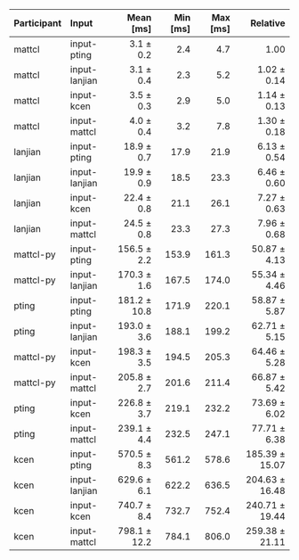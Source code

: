 | Participant | Input | Mean [ms] | Min [ms] | Max [ms] | Relative |
|:---|:---|---:|---:|---:|---:|
| mattcl | input-pting | 3.1 ± 0.2 | 2.4 | 4.7 | 1.00 |
| mattcl | input-lanjian | 3.1 ± 0.4 | 2.3 | 5.2 | 1.02 ± 0.14 |
| mattcl | input-kcen | 3.5 ± 0.3 | 2.9 | 5.0 | 1.14 ± 0.13 |
| mattcl | input-mattcl | 4.0 ± 0.4 | 3.2 | 7.8 | 1.30 ± 0.18 |
| lanjian | input-pting | 18.9 ± 0.7 | 17.9 | 21.9 | 6.13 ± 0.54 |
| lanjian | input-lanjian | 19.9 ± 0.9 | 18.5 | 23.3 | 6.46 ± 0.60 |
| lanjian | input-kcen | 22.4 ± 0.8 | 21.1 | 26.1 | 7.27 ± 0.63 |
| lanjian | input-mattcl | 24.5 ± 0.8 | 23.3 | 27.3 | 7.96 ± 0.68 |
| mattcl-py | input-pting | 156.5 ± 2.2 | 153.9 | 161.3 | 50.87 ± 4.13 |
| mattcl-py | input-lanjian | 170.3 ± 1.6 | 167.5 | 174.0 | 55.34 ± 4.46 |
| pting | input-pting | 181.2 ± 10.8 | 171.9 | 220.1 | 58.87 ± 5.87 |
| pting | input-lanjian | 193.0 ± 3.6 | 188.1 | 199.2 | 62.71 ± 5.15 |
| mattcl-py | input-kcen | 198.3 ± 3.5 | 194.5 | 205.3 | 64.46 ± 5.28 |
| mattcl-py | input-mattcl | 205.8 ± 2.7 | 201.6 | 211.4 | 66.87 ± 5.42 |
| pting | input-kcen | 226.8 ± 3.7 | 219.1 | 232.2 | 73.69 ± 6.02 |
| pting | input-mattcl | 239.1 ± 4.4 | 232.5 | 247.1 | 77.71 ± 6.38 |
| kcen | input-pting | 570.5 ± 8.3 | 561.2 | 578.6 | 185.39 ± 15.07 |
| kcen | input-lanjian | 629.6 ± 6.1 | 622.2 | 636.5 | 204.63 ± 16.48 |
| kcen | input-kcen | 740.7 ± 8.4 | 732.7 | 752.4 | 240.71 ± 19.44 |
| kcen | input-mattcl | 798.1 ± 12.2 | 784.1 | 806.0 | 259.38 ± 21.11 |
